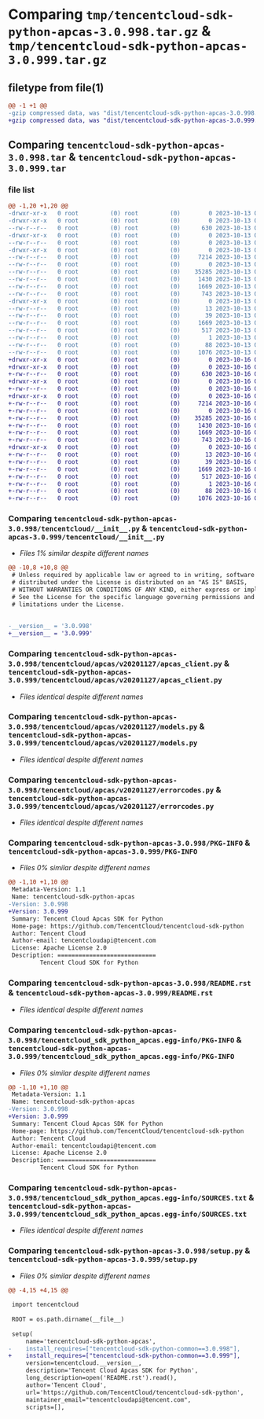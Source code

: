 # Comparing `tmp/tencentcloud-sdk-python-apcas-3.0.998.tar.gz` & `tmp/tencentcloud-sdk-python-apcas-3.0.999.tar.gz`

## filetype from file(1)

```diff
@@ -1 +1 @@
-gzip compressed data, was "dist/tencentcloud-sdk-python-apcas-3.0.998.tar", last modified: Fri Oct 13 00:20:11 2023, max compression
+gzip compressed data, was "dist/tencentcloud-sdk-python-apcas-3.0.999.tar", last modified: Mon Oct 16 00:19:22 2023, max compression
```

## Comparing `tencentcloud-sdk-python-apcas-3.0.998.tar` & `tencentcloud-sdk-python-apcas-3.0.999.tar`

### file list

```diff
@@ -1,20 +1,20 @@
-drwxr-xr-x   0 root         (0) root         (0)        0 2023-10-13 00:20:11.000000 tencentcloud-sdk-python-apcas-3.0.998/
-drwxr-xr-x   0 root         (0) root         (0)        0 2023-10-13 00:20:11.000000 tencentcloud-sdk-python-apcas-3.0.998/tencentcloud/
--rw-r--r--   0 root         (0) root         (0)      630 2023-10-13 00:20:11.000000 tencentcloud-sdk-python-apcas-3.0.998/tencentcloud/__init__.py
-drwxr-xr-x   0 root         (0) root         (0)        0 2023-10-13 00:20:11.000000 tencentcloud-sdk-python-apcas-3.0.998/tencentcloud/apcas/
--rw-r--r--   0 root         (0) root         (0)        0 2023-10-13 00:20:11.000000 tencentcloud-sdk-python-apcas-3.0.998/tencentcloud/apcas/__init__.py
-drwxr-xr-x   0 root         (0) root         (0)        0 2023-10-13 00:20:11.000000 tencentcloud-sdk-python-apcas-3.0.998/tencentcloud/apcas/v20201127/
--rw-r--r--   0 root         (0) root         (0)     7214 2023-10-13 00:20:11.000000 tencentcloud-sdk-python-apcas-3.0.998/tencentcloud/apcas/v20201127/apcas_client.py
--rw-r--r--   0 root         (0) root         (0)        0 2023-10-13 00:20:11.000000 tencentcloud-sdk-python-apcas-3.0.998/tencentcloud/apcas/v20201127/__init__.py
--rw-r--r--   0 root         (0) root         (0)    35285 2023-10-13 00:20:11.000000 tencentcloud-sdk-python-apcas-3.0.998/tencentcloud/apcas/v20201127/models.py
--rw-r--r--   0 root         (0) root         (0)     1430 2023-10-13 00:20:11.000000 tencentcloud-sdk-python-apcas-3.0.998/tencentcloud/apcas/v20201127/errorcodes.py
--rw-r--r--   0 root         (0) root         (0)     1669 2023-10-13 00:20:11.000000 tencentcloud-sdk-python-apcas-3.0.998/PKG-INFO
--rw-r--r--   0 root         (0) root         (0)      743 2023-10-13 00:20:11.000000 tencentcloud-sdk-python-apcas-3.0.998/README.rst
-drwxr-xr-x   0 root         (0) root         (0)        0 2023-10-13 00:20:11.000000 tencentcloud-sdk-python-apcas-3.0.998/tencentcloud_sdk_python_apcas.egg-info/
--rw-r--r--   0 root         (0) root         (0)       13 2023-10-13 00:20:11.000000 tencentcloud-sdk-python-apcas-3.0.998/tencentcloud_sdk_python_apcas.egg-info/top_level.txt
--rw-r--r--   0 root         (0) root         (0)       39 2023-10-13 00:20:11.000000 tencentcloud-sdk-python-apcas-3.0.998/tencentcloud_sdk_python_apcas.egg-info/requires.txt
--rw-r--r--   0 root         (0) root         (0)     1669 2023-10-13 00:20:11.000000 tencentcloud-sdk-python-apcas-3.0.998/tencentcloud_sdk_python_apcas.egg-info/PKG-INFO
--rw-r--r--   0 root         (0) root         (0)      517 2023-10-13 00:20:11.000000 tencentcloud-sdk-python-apcas-3.0.998/tencentcloud_sdk_python_apcas.egg-info/SOURCES.txt
--rw-r--r--   0 root         (0) root         (0)        1 2023-10-13 00:20:11.000000 tencentcloud-sdk-python-apcas-3.0.998/tencentcloud_sdk_python_apcas.egg-info/dependency_links.txt
--rw-r--r--   0 root         (0) root         (0)       88 2023-10-13 00:20:11.000000 tencentcloud-sdk-python-apcas-3.0.998/setup.cfg
--rw-r--r--   0 root         (0) root         (0)     1076 2023-10-13 00:20:11.000000 tencentcloud-sdk-python-apcas-3.0.998/setup.py
+drwxr-xr-x   0 root         (0) root         (0)        0 2023-10-16 00:19:22.000000 tencentcloud-sdk-python-apcas-3.0.999/
+drwxr-xr-x   0 root         (0) root         (0)        0 2023-10-16 00:19:22.000000 tencentcloud-sdk-python-apcas-3.0.999/tencentcloud/
+-rw-r--r--   0 root         (0) root         (0)      630 2023-10-16 00:19:22.000000 tencentcloud-sdk-python-apcas-3.0.999/tencentcloud/__init__.py
+drwxr-xr-x   0 root         (0) root         (0)        0 2023-10-16 00:19:22.000000 tencentcloud-sdk-python-apcas-3.0.999/tencentcloud/apcas/
+-rw-r--r--   0 root         (0) root         (0)        0 2023-10-16 00:19:22.000000 tencentcloud-sdk-python-apcas-3.0.999/tencentcloud/apcas/__init__.py
+drwxr-xr-x   0 root         (0) root         (0)        0 2023-10-16 00:19:22.000000 tencentcloud-sdk-python-apcas-3.0.999/tencentcloud/apcas/v20201127/
+-rw-r--r--   0 root         (0) root         (0)     7214 2023-10-16 00:19:22.000000 tencentcloud-sdk-python-apcas-3.0.999/tencentcloud/apcas/v20201127/apcas_client.py
+-rw-r--r--   0 root         (0) root         (0)        0 2023-10-16 00:19:22.000000 tencentcloud-sdk-python-apcas-3.0.999/tencentcloud/apcas/v20201127/__init__.py
+-rw-r--r--   0 root         (0) root         (0)    35285 2023-10-16 00:19:22.000000 tencentcloud-sdk-python-apcas-3.0.999/tencentcloud/apcas/v20201127/models.py
+-rw-r--r--   0 root         (0) root         (0)     1430 2023-10-16 00:19:22.000000 tencentcloud-sdk-python-apcas-3.0.999/tencentcloud/apcas/v20201127/errorcodes.py
+-rw-r--r--   0 root         (0) root         (0)     1669 2023-10-16 00:19:22.000000 tencentcloud-sdk-python-apcas-3.0.999/PKG-INFO
+-rw-r--r--   0 root         (0) root         (0)      743 2023-10-16 00:19:22.000000 tencentcloud-sdk-python-apcas-3.0.999/README.rst
+drwxr-xr-x   0 root         (0) root         (0)        0 2023-10-16 00:19:22.000000 tencentcloud-sdk-python-apcas-3.0.999/tencentcloud_sdk_python_apcas.egg-info/
+-rw-r--r--   0 root         (0) root         (0)       13 2023-10-16 00:19:22.000000 tencentcloud-sdk-python-apcas-3.0.999/tencentcloud_sdk_python_apcas.egg-info/top_level.txt
+-rw-r--r--   0 root         (0) root         (0)       39 2023-10-16 00:19:22.000000 tencentcloud-sdk-python-apcas-3.0.999/tencentcloud_sdk_python_apcas.egg-info/requires.txt
+-rw-r--r--   0 root         (0) root         (0)     1669 2023-10-16 00:19:22.000000 tencentcloud-sdk-python-apcas-3.0.999/tencentcloud_sdk_python_apcas.egg-info/PKG-INFO
+-rw-r--r--   0 root         (0) root         (0)      517 2023-10-16 00:19:22.000000 tencentcloud-sdk-python-apcas-3.0.999/tencentcloud_sdk_python_apcas.egg-info/SOURCES.txt
+-rw-r--r--   0 root         (0) root         (0)        1 2023-10-16 00:19:22.000000 tencentcloud-sdk-python-apcas-3.0.999/tencentcloud_sdk_python_apcas.egg-info/dependency_links.txt
+-rw-r--r--   0 root         (0) root         (0)       88 2023-10-16 00:19:22.000000 tencentcloud-sdk-python-apcas-3.0.999/setup.cfg
+-rw-r--r--   0 root         (0) root         (0)     1076 2023-10-16 00:19:22.000000 tencentcloud-sdk-python-apcas-3.0.999/setup.py
```

### Comparing `tencentcloud-sdk-python-apcas-3.0.998/tencentcloud/__init__.py` & `tencentcloud-sdk-python-apcas-3.0.999/tencentcloud/__init__.py`

 * *Files 1% similar despite different names*

```diff
@@ -10,8 +10,8 @@
 # Unless required by applicable law or agreed to in writing, software
 # distributed under the License is distributed on an "AS IS" BASIS,
 # WITHOUT WARRANTIES OR CONDITIONS OF ANY KIND, either express or implied.
 # See the License for the specific language governing permissions and
 # limitations under the License.
 
 
-__version__ = '3.0.998'
+__version__ = '3.0.999'
```

### Comparing `tencentcloud-sdk-python-apcas-3.0.998/tencentcloud/apcas/v20201127/apcas_client.py` & `tencentcloud-sdk-python-apcas-3.0.999/tencentcloud/apcas/v20201127/apcas_client.py`

 * *Files identical despite different names*

### Comparing `tencentcloud-sdk-python-apcas-3.0.998/tencentcloud/apcas/v20201127/models.py` & `tencentcloud-sdk-python-apcas-3.0.999/tencentcloud/apcas/v20201127/models.py`

 * *Files identical despite different names*

### Comparing `tencentcloud-sdk-python-apcas-3.0.998/tencentcloud/apcas/v20201127/errorcodes.py` & `tencentcloud-sdk-python-apcas-3.0.999/tencentcloud/apcas/v20201127/errorcodes.py`

 * *Files identical despite different names*

### Comparing `tencentcloud-sdk-python-apcas-3.0.998/PKG-INFO` & `tencentcloud-sdk-python-apcas-3.0.999/PKG-INFO`

 * *Files 0% similar despite different names*

```diff
@@ -1,10 +1,10 @@
 Metadata-Version: 1.1
 Name: tencentcloud-sdk-python-apcas
-Version: 3.0.998
+Version: 3.0.999
 Summary: Tencent Cloud Apcas SDK for Python
 Home-page: https://github.com/TencentCloud/tencentcloud-sdk-python
 Author: Tencent Cloud
 Author-email: tencentcloudapi@tencent.com
 License: Apache License 2.0
 Description: ============================
         Tencent Cloud SDK for Python
```

### Comparing `tencentcloud-sdk-python-apcas-3.0.998/README.rst` & `tencentcloud-sdk-python-apcas-3.0.999/README.rst`

 * *Files identical despite different names*

### Comparing `tencentcloud-sdk-python-apcas-3.0.998/tencentcloud_sdk_python_apcas.egg-info/PKG-INFO` & `tencentcloud-sdk-python-apcas-3.0.999/tencentcloud_sdk_python_apcas.egg-info/PKG-INFO`

 * *Files 0% similar despite different names*

```diff
@@ -1,10 +1,10 @@
 Metadata-Version: 1.1
 Name: tencentcloud-sdk-python-apcas
-Version: 3.0.998
+Version: 3.0.999
 Summary: Tencent Cloud Apcas SDK for Python
 Home-page: https://github.com/TencentCloud/tencentcloud-sdk-python
 Author: Tencent Cloud
 Author-email: tencentcloudapi@tencent.com
 License: Apache License 2.0
 Description: ============================
         Tencent Cloud SDK for Python
```

### Comparing `tencentcloud-sdk-python-apcas-3.0.998/tencentcloud_sdk_python_apcas.egg-info/SOURCES.txt` & `tencentcloud-sdk-python-apcas-3.0.999/tencentcloud_sdk_python_apcas.egg-info/SOURCES.txt`

 * *Files identical despite different names*

### Comparing `tencentcloud-sdk-python-apcas-3.0.998/setup.py` & `tencentcloud-sdk-python-apcas-3.0.999/setup.py`

 * *Files 0% similar despite different names*

```diff
@@ -4,15 +4,15 @@
 
 import tencentcloud
 
 ROOT = os.path.dirname(__file__)
 
 setup(
     name='tencentcloud-sdk-python-apcas',
-    install_requires=["tencentcloud-sdk-python-common==3.0.998"],
+    install_requires=["tencentcloud-sdk-python-common==3.0.999"],
     version=tencentcloud.__version__,
     description='Tencent Cloud Apcas SDK for Python',
     long_description=open('README.rst').read(),
     author='Tencent Cloud',
     url='https://github.com/TencentCloud/tencentcloud-sdk-python',
     maintainer_email="tencentcloudapi@tencent.com",
     scripts=[],
```

